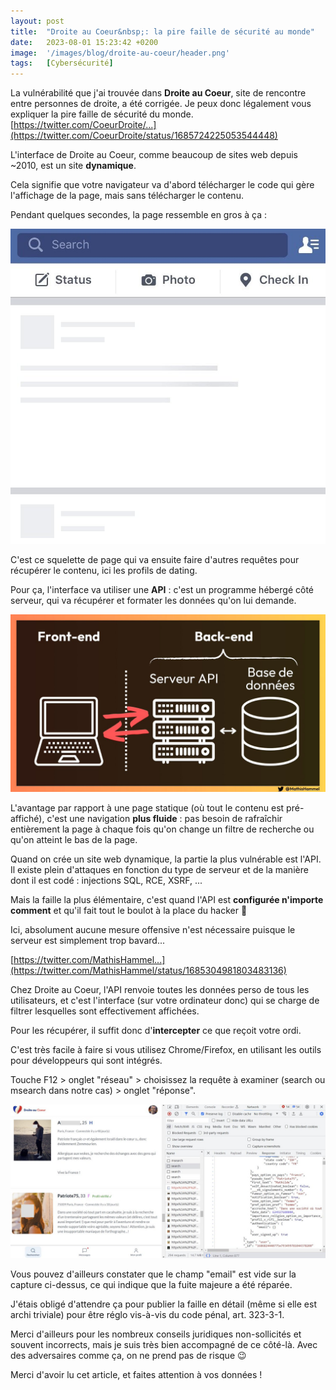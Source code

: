 ```yaml
---
layout: post
title:  "Droite au Coeur&nbsp;: la pire faille de sécurité au monde"
date:   2023-08-01 15:23:42 +0200
image:  '/images/blog/droite-au-coeur/header.png'
tags:   [Cybersécurité]
---
```


La vulnérabilité que j'ai trouvée dans **Droite au Coeur**, site de rencontre entre personnes de droite, a été corrigée. Je peux donc légalement vous expliquer la pire faille de sécurité du monde. [https://twitter.com/CoeurDroite/...](https://twitter.com/CoeurDroite/status/1685724225053544448)

<blockquote class="twitter-tweet tw-align-center" data-conversation="none" data-dnt="true" data-theme="dark">
  <a href="https://twitter.com/CoeurDroite/status/1685724225053544448"></a>
</blockquote>

L'interface de Droite au Coeur, comme beaucoup de sites web depuis ~2010, est un site **dynamique**.

Cela signifie que votre navigateur va d'abord télécharger le code qui gère l'affichage de la page, mais sans télécharger le contenu.

Pendant quelques secondes, la page ressemble en gros à ça : 

<div class="gallery-box">
  <div class="gallery">
  <img src="/images/blog/droite-au-coeur/1686367101735563264-F2cfoRUXwAApJdR.jpg" draggable="false">
  </div>
</div>

C'est ce squelette de page qui va ensuite faire d'autres requêtes pour récupérer le contenu, ici les profils de dating.

Pour ça, l'interface va utiliser une **API** : c'est un programme hébergé côté serveur, qui va récupérer et formater les données qu'on lui demande. 

<div class="gallery-box">
  <div class="gallery">
  <img src="/images/blog/droite-au-coeur/1686367104646467584-F2ck8TqWYAA_tEv.jpg" draggable="false">
  </div>
</div>

L'avantage par rapport à une page statique (où tout le contenu est pré-affiché), c'est une navigation **plus fluide** : pas besoin de rafraîchir entièrement la page à chaque fois qu'on change un filtre de recherche ou qu'on atteint le bas de la page.

Quand on crée un site web dynamique, la partie la plus vulnérable est l'API. Il existe plein d'attaques en fonction du type de serveur et de la manière dont il est codé : injections SQL, RCE, XSRF, ...

Mais la faille la plus élémentaire, c'est quand l'API est **configurée n'importe comment** et qu'il fait tout le boulot à la place du hacker 😬

Ici, absolument aucune mesure offensive n'est nécessaire puisque le serveur est simplement trop bavard...

[https://twitter.com/MathisHammel...](https://twitter.com/MathisHammel/status/1685304981803483136)

<blockquote class="twitter-tweet tw-align-center" data-conversation="none" data-dnt="true" data-theme="dark">
  <a href="https://twitter.com/MathisHammel/status/1685304981803483136"></a>
</blockquote>

Chez Droite au Coeur, l'API renvoie toutes les données perso de tous les utilisateurs, et c'est l'interface (sur votre ordinateur donc) qui se charge de filtrer lesquelles sont effectivement affichées.

Pour les récupérer, il suffit donc d'**intercepter** ce que reçoit votre ordi.

C'est très facile à faire si vous utilisez Chrome/Firefox, en utilisant les outils pour développeurs qui sont intégrés.

Touche F12 &gt; onglet "réseau" &gt; choisissez la requête à examiner (search ou msearch dans notre cas) &gt; onglet "réponse". 

<div class="gallery-box">
  <div class="gallery">
  <img src="/images/blog/droite-au-coeur/1686367128587530242-F2ct9WEb0AAGey0.jpg" draggable="false">
  </div>
</div>

Vous pouvez d'ailleurs constater que le champ "email" est vide sur la capture ci-dessus, ce qui indique que la fuite majeure a été réparée.

J'étais obligé d'attendre ça pour publier la faille en détail (même si elle est archi triviale) pour être réglo vis-à-vis du code pénal, art. 323-3-1.

Merci d'ailleurs pour les nombreux conseils juridiques non-sollicités et souvent incorrects, mais je suis très bien accompagné de ce côté-là. Avec des adversaires comme ça, on ne prend pas de risque 😉

Merci d'avoir lu cet article, et faites attention à vos données !

